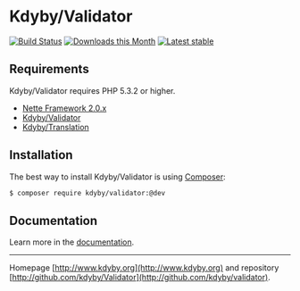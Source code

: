 Kdyby/Validator
======

[![Build Status](https://travis-ci.org/Kdyby/Validator.svg?branch=master)](https://travis-ci.org/Kdyby/Validator)
[![Downloads this Month](https://img.shields.io/packagist/dm/kdyby/validator.svg)](https://packagist.org/packages/kdyby/validator)
[![Latest stable](https://img.shields.io/packagist/v/kdyby/validator.svg)](https://packagist.org/packages/kdyby/validator)


Requirements
------------

Kdyby/Validator requires PHP 5.3.2 or higher.

- [Nette Framework 2.0.x](https://github.com/nette/nette)
- [Kdyby/Validator](https://github.com/Kdyby/Validator)
- [Kdyby/Translation](https://github.com/Kdyby/Translation)


Installation
------------

The best way to install Kdyby/Validator is using  [Composer](http://getcomposer.org/):

```sh
$ composer require kdyby/validator:@dev
```


Documentation
------------

Learn more in the [documentation](https://github.com/Kdyby/Validator/blob/master/docs/en/index.md).


-----

Homepage [http://www.kdyby.org](http://www.kdyby.org) and repository [http://github.com/kdyby/Validator](http://github.com/kdyby/validator).
